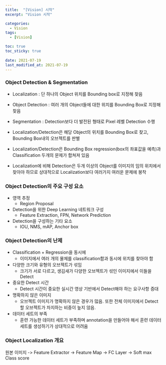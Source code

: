 ```yaml
---
title:  "[Vision] 시작"
excerpt: "Vision 시작"

categories:
  - Vision
tags:
  - [Vision]

toc: true
toc_sticky: true
 
date: 2021-07-19
last_modified_at: 2021-07-19
---
```

### Object Detection & Segmentation
- Localization : 단 하나의 Object 위치를 Bounding box로 지정해 찾음
- Object Detection : 여러 개의 Object들에 대한 위치를 Bounding Box로 지정해 찾음
- Segmentation : Detection보다 더 발전된 형태로 Pixel 레벨 Detection 수행

- Localization/Detection은 해당 Object의 위치를 Bounding Box로 찾고, Bounding Box내의 오브젝트를 판별
- Localization/Detection은 Bounding Box regression(box의 좌표값을 예측)과 Classification 두개의 문제가 합쳐져 있음
- Localization에 비해 Detection은 두개 이상의 Object를 이미지의 임의 위치에서 찾아야 하므로 상대적으로 Localization보다 여러가지 여러운 문제에 봉착

### Object Detection의 주요 구성 요소
- 영역 추정
  - Region Proposal
- Detection을 위한 Deep Learning 네트워크 구성
  - Feature Extraction, FPN, Network Prediction
- Detection을 구성하는 기타 요소
  - IOU, NMS, mAP, Anchor box


### Object Detection의 난제
- Classification + Regression을 동시에
  - 이미지에서 여러 개의 물체를 classification함과 동시에 위치를 찾아야 함
- 다양한 크기와 유형의 오브젝트가 섞임
  - 크기가 서로 다르고, 생김새가 다양한 오브젝트가 섞인 이미지에서 이들을 Detect
- 중요한 Detect 시간
  - Detect 시간이 중요한 실시간 영상 기반에서 Detect해야 하는 요구사항 증대
- 명확하지 않은 이미지
  - 오브젝트 이미지가 명확하지 않은 경우가 많음. 또한 전체 이미지에서 Detect할 오브젝트가 차지하는 비중이 높지 않음.
- 데이터 세트의 부족
  - 훈련 가능한 데이터 세트가 부족하며 annotation을 만들어야 해서 훈련 데이터 세트를 생성하기가 상대적으로 어려움

### Object Localization 개요
원본 이미지 -> Feature Extractor -> Feature Map -> FC Layer -> Soft max Class score

